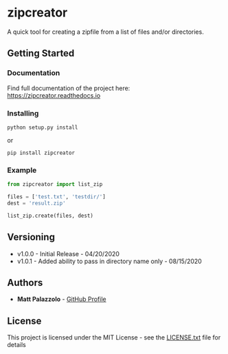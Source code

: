 # zipcreator

A quick tool for creating a zipfile from a list of files and/or directories. 

## Getting Started

### Documentation
Find full documentation of the project here:
https://zipcreator.readthedocs.io

### Installing

```
python setup.py install
```

or

```
pip install zipcreator
```

### Example

```python
from zipcreator import list_zip

files = ['test.txt', 'testdir/']
dest = 'result.zip'

list_zip.create(files, dest)
```

## Versioning

- v1.0.0 - Initial Release - 04/20/2020
- v1.0.1 - Added ability to pass in directory name only - 08/15/2020

## Authors

* **Matt Palazzolo** - [GitHub Profile](https://github.com/mpalazzolo)

## License

This project is licensed under the MIT License - see the [LICENSE.txt](LICENSE.txt) file for details



